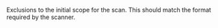 Exclusions to the initial scope for the scan. This should match the format required by the scanner.  